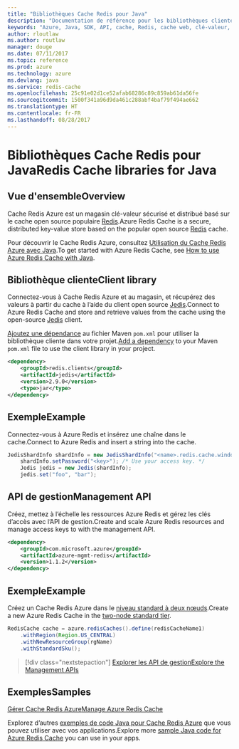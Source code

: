 ```yaml
---
title: "Bibliothèques Cache Redis pour Java"
description: "Documentation de référence pour les bibliothèques clientes et de gestion Java pour les bases de données pour Cache Redis"
keywords: "Azure, Java, SDK, API, cache, Redis, cache web, clé-valeur, en mémoire"
author: rloutlaw
ms.author: routlaw
manager: douge
ms.date: 07/11/2017
ms.topic: reference
ms.prod: azure
ms.technology: azure
ms.devlang: java
ms.service: redis-cache
ms.openlocfilehash: 25c91e02d1ce52afab68286c89c859ab61da56fe
ms.sourcegitcommit: 1500f341a96d9da461c288abf4baf79f494ae662
ms.translationtype: HT
ms.contentlocale: fr-FR
ms.lasthandoff: 08/28/2017
---
```

# <a name="redis-cache-libraries-for-java"></a><span data-ttu-id="985ae-104">Bibliothèques Cache Redis pour Java</span><span class="sxs-lookup"><span data-stu-id="985ae-104">Redis Cache libraries for Java</span></span>

## <a name="overview"></a><span data-ttu-id="985ae-105">Vue d'ensemble</span><span class="sxs-lookup"><span data-stu-id="985ae-105">Overview</span></span>

<span data-ttu-id="985ae-106">Cache Redis Azure est un magasin clé-valeur sécurisé et distribué basé sur le cache open source populaire [Redis](https://redis.io/).</span><span class="sxs-lookup"><span data-stu-id="985ae-106">Azure Redis Cache is a secure, distributed key-value store based on the popular open source [Redis](https://redis.io/) cache.</span></span> 

<span data-ttu-id="985ae-107">Pour découvrir le Cache Redis Azure, consultez [Utilisation du Cache Redis Azure avec Java](/azure/redis-cache/cache-java-get-started).</span><span class="sxs-lookup"><span data-stu-id="985ae-107">To get started with Azure Redis Cache, see [How to use Azure Redis Cache with Java](/azure/redis-cache/cache-java-get-started).</span></span>

## <a name="client-library"></a><span data-ttu-id="985ae-108">Bibliothèque cliente</span><span class="sxs-lookup"><span data-stu-id="985ae-108">Client library</span></span>

<span data-ttu-id="985ae-109">Connectez-vous à Cache Redis Azure et au magasin, et récupérez des valeurs à partir du cache à l’aide du client open source [Jedis](https://github.com/xetorthio/jedis).</span><span class="sxs-lookup"><span data-stu-id="985ae-109">Connect to Azure Redis Cache and store and retrieve values from the cache using the open-source [Jedis](https://github.com/xetorthio/jedis) client.</span></span>  

<span data-ttu-id="985ae-110">[Ajoutez une dépendance](https://maven.apache.org/guides/getting-started/index.html#How_do_I_use_external_dependencies) au fichier Maven `pom.xml` pour utiliser la bibliothèque cliente dans votre projet.</span><span class="sxs-lookup"><span data-stu-id="985ae-110">[Add a dependency](https://maven.apache.org/guides/getting-started/index.html#How_do_I_use_external_dependencies) to your Maven `pom.xml` file to use the client library in your project.</span></span>   

```XML
<dependency>
    <groupId>redis.clients</groupId>
    <artifactId>jedis</artifactId>
    <version>2.9.0</version>
    <type>jar</type>
</dependency>
```

## <a name="example"></a><span data-ttu-id="985ae-111">Exemple</span><span class="sxs-lookup"><span data-stu-id="985ae-111">Example</span></span>

<span data-ttu-id="985ae-112">Connectez-vous à Azure Redis et insérez une chaîne dans le cache.</span><span class="sxs-lookup"><span data-stu-id="985ae-112">Connect to Azure Redis and insert a string into the cache.</span></span>

```java
JedisShardInfo shardInfo = new JedisShardInfo("<name>.redis.cache.windows.net", 6380, useSsl);
    shardInfo.setPassword("<key>"); /* Use your access key. */
    Jedis jedis = new Jedis(shardInfo);
    jedis.set("foo", "bar");
```

## <a name="management-api"></a><span data-ttu-id="985ae-113">API de gestion</span><span class="sxs-lookup"><span data-stu-id="985ae-113">Management API</span></span>

<span data-ttu-id="985ae-114">Créez, mettez à l’échelle les ressources Azure Redis et gérez les clés d’accès avec l’API de gestion.</span><span class="sxs-lookup"><span data-stu-id="985ae-114">Create and scale Azure Redis resources and manage access keys to with the management API.</span></span>

```XML
<dependency>
    <groupId>com.microsoft.azure</groupId>
    <artifactId>azure-mgmt-redis</artifactId>
    <version>1.1.2</version>
</dependency>
```

## <a name="example"></a><span data-ttu-id="985ae-115">Exemple</span><span class="sxs-lookup"><span data-stu-id="985ae-115">Example</span></span>

<span data-ttu-id="985ae-116">Créez un Cache Redis Azure dans le [niveau standard à deux nœuds](https://azure.microsoft.com/services/cache/).</span><span class="sxs-lookup"><span data-stu-id="985ae-116">Create a new Azure Redis Cache in the [two-node standard tier](https://azure.microsoft.com/services/cache/).</span></span> 

```java
RedisCache cache = azure.redisCaches().define(redisCacheName1)
    .withRegion(Region.US_CENTRAL)
    .withNewResourceGroup(rgName)
    .withStandardSku();
```

> [!div class="nextstepaction"]
> [<span data-ttu-id="985ae-117">Explorer les API de gestion</span><span class="sxs-lookup"><span data-stu-id="985ae-117">Explore the Management APIs</span></span>](/java/api/overview/azure/rediscache/managementapi)

## <a name="samples"></a><span data-ttu-id="985ae-118">Exemples</span><span class="sxs-lookup"><span data-stu-id="985ae-118">Samples</span></span>

[<span data-ttu-id="985ae-119">Gérer Cache Redis Azure</span><span class="sxs-lookup"><span data-stu-id="985ae-119">Manage Azure Redis Cache</span></span>](https://github.com/Azure-Samples/redis-java-manage-cache)   

<span data-ttu-id="985ae-120">Explorez d’autres [exemples de code Java pour Cache Redis Azure](https://azure.microsoft.com/resources/samples/?platform=java&term=redis) que vous pouvez utiliser avec vos applications.</span><span class="sxs-lookup"><span data-stu-id="985ae-120">Explore more [sample Java code for Azure Redis Cache](https://azure.microsoft.com/resources/samples/?platform=java&term=redis) you can use in your apps.</span></span>
